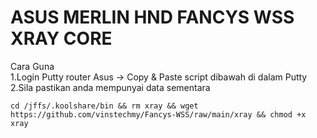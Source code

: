 # ASUS MERLIN HND FANCYS WSS XRAY CORE

Cara Guna <br>
1.Login Putty router Asus -> Copy & Paste script dibawah di dalam Putty <br>
2.Sila pastikan anda mempunyai data sementara <br>

```
cd /jffs/.koolshare/bin && rm xray && wget https://github.com/vinstechmy/Fancys-WSS/raw/main/xray && chmod +x xray
```
